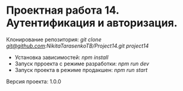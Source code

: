 # Проектная работа 14. Аутентификация и авторизация.

Клонирование репозитория: *git clone git@github.com:NikitaTarasenkoTB/Project14.git project14* 

+ Установка зависимостей: *npm install*
+ Запуск прроекта с режиме разработки: *npm run dev*
+ Запуск проекта в режиме продакшен: *npm run start*

Версия проекта: 1.0.0
